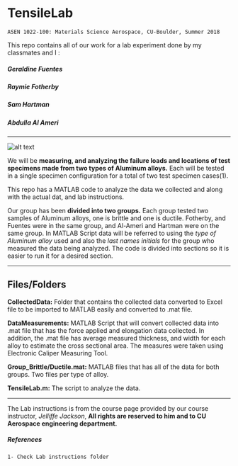 # TensileLab

` ASEN 1022-100: Materials Science Aerospace, CU-Boulder, Summer 2018 `

This repo contains all of our work for a lab experiment done by my classmates and I :


##### Geraldine Fuentes
##### Raymie Fotherby
##### Sam Hartman
##### Abdulla Al Ameri

***

![alt text](FinalFigure.jpg=100x20 "Stress Vs Strain figures")



We will be **measuring, and analyzing the failure loads and locations of test specimens made from two types of Aluminum alloys.** Each will be tested in a single specimen configuration for a total of two test specimen cases(1). 

This repo has a MATLAB code to analyze the data we collected and along with the actual dat, and lab instructions.

Our group has been **divided into two groups.** Each group tested two samples of Aluminum alloys, one is brittle and one is ductile. Fotherby, and Fuentes were in the same group, and Al-Ameri and Hartman were on the same group. In MATLAB Script data will be referred to using the *type of Aluminum alloy* used and also the *last names initials* for the group who measured the data being analyzed. The code is divided into sections so it is easier to run it for a desired section. 

***

## Files/Folders

**CollectedData:** Folder that contains the collected data converted to Excel file to be imported to MATLAB easily and converted to .mat file.


**DataMeasurements:** MATLAB Script that will convert collected data into .mat file that has the force applied and elongation data collected. In addition, the .mat file has average measured thickness, and width for each alloy to estimate the cross sectional area. The measures were taken using Electronic Caliper Measuring Tool.

**Group_Brittle/Ductile.mat:** MATLAB files that has all of the data for both groups. Two files per type of alloy.

**TensileLab.m:** The script to analyze the data.

***


The Lab instructions is from the course page provided by our course instructor, *Jelliffe Jackson*, **All rights are reserved to him and to CU Aerospace engineering department.**


##### References 

` 1- Check Lab instructions folder `